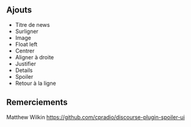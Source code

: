 ## Ajouts

- Titre de news
- Surligner
- Image
- Float left
- Centrer
- Aligner à droite
- Justifier
- Details
- Spoiler
- Retour à la ligne

## Remerciements

Matthew Wilkin
https://github.com/cpradio/discourse-plugin-spoiler-ui
